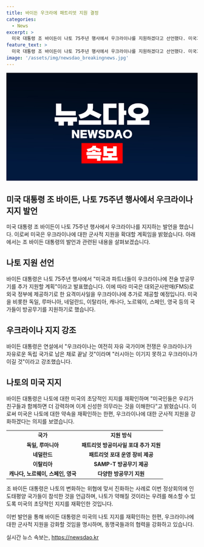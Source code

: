```yaml
---
title: 바이든 우크라에 패트리엇 지원 결정
categories:
  - News
excerpt: >
  미국 대통령 조 바이든이 나토 75주년 행사에서 우크라이나를 지원하겠다고 선언했다. 미국과 나토 회원국들은 우크라이나에 추가적인 방공무기를 지원할 계획이며, 미국은 요격미사일을 통해 우크라이나를 지원할 것이라고 밝혔다. 바이든 대통령은 러시아에 맞서 우크라이나가 이길 것이라 강조했고, 미국의 나토 지지를 재확인했다. 이에 대한 기사를 작성해보겠습니다.
feature_text: >
  미국 대통령 조 바이든이 나토 75주년 행사에서 우크라이나를 지원하겠다고 선언했다. 미국과 나토 회원국들은 우크라이나에 추가적인 방공무기를 지원할 계획이며, 미국은 요격미사일을 통해 우크라이나를 지원할 것이라고 밝혔다. 바이든 대통령은 러시아에 맞서 우크라이나가 이길 것이라 강조했고, 미국의 나토 지지를 재확인했다. 이에 대한 기사를 작성해보겠습니다.
image: '/assets/img/newsdao_breakingnews.jpg'
---
```


<p><img src="/assets/img/newsdao_breakingnews.jpg" alt="pcversion 속보" /></p>

<h2>미국 대통령 조 바이든, 나토 75주년 행사에서 우크라이나 지지 발언</h2>

<p data-ke-size="size16">미국 대통령 조 바이든이 나토 75주년 행사에서 우크라이나를 지지하는 발언을 했습니다. 이로써 미국은 우크라이나에 대한 군사적 지원을 확대할 계획임을 밝혔습니다. 아래에서는 조 바이든 대통령의 발언과 관련된 내용을 살펴보겠습니다.</p>

<h2 data-ke-size="size26">나토 지원 선언</h2>

<p data-ke-size="size16">바이든 대통령은 나토 75주년 행사에서 "미국과 파트너들이 우크라이나에 전술 방공무기를 추가 지원할 계획"이라고 발표했습니다. 이에 따라 미국은 대외군사판매(FMS)로 외국 정부에 제공하기로 한 요격미사일을 우크라이나에 추가로 제공할 예정입니다. 미국을 비롯한 독일, 루마니아, 네덜란드, 이탈리아, 캐나다, 노르웨이, 스페인, 영국 등의 국가들이 방공무기를 지원하기로 했습니다.</p>

<h2 data-ke-size="size26">우크라이나 지지 강조</h2>

<p data-ke-size="size16">바이든 대통령은 연설에서 "우크라이나는 여전히 자유 국가이며 전쟁은 우크라이나가 자유로운 독립 국가로 남은 채로 끝날 것"이라며 "러시아는 이기지 못하고 우크라이나가 이길 것"이라고 강조했습니다.</p>

<h2 data-ke-size="size26">나토의 미국 지지</h2>

<p data-ke-size="size16">바이든 대통령은 나토에 대한 미국의 초당적인 지지를 재확인하며 "미국인들은 우리가 친구들과 함께하면 더 강력하며 이게 신성한 의무라는 것을 이해한다"고 밝혔습니다. 이로써 미국은 나토에 대한 약속을 재확인하는 한편, 우크라이나에 대한 군사적 지원을 강화하겠다는 의지를 보였습니다.</p>

<table>
   <tr>
      <td style="text-align: center; height: 17px;"><b>국가</b></td>
      <td style="text-align: center; height: 17px;"><b>지원 방식</b></td>
   </tr>
   <tr>
      <td style="text-align: center; height: 17px;"><b>독일, 루마니아</b></td>
      <td style="text-align: center; height: 17px;"><b>패트리엇 방공미사일 포대 추가 지원</b></td>
   </tr>
   <tr>
      <td style="text-align: center; height: 17px;"><b>네덜란드</b></td>
      <td style="text-align: center; height: 17px;"><b>패트리엇 포대 운영 장비 제공</b></td>
   </tr>
   <tr>
      <td style="text-align: center; height: 17px;"><b>이탈리아</b></td>
      <td style="text-align: center; height: 17px;"><b>SAMP-T 방공무기 제공</b></td>
   </tr>
   <tr>
      <td style="text-align: center; height: 17px;"><b>캐나다, 노르웨이, 스페인, 영국</b></td>
      <td style="text-align: center; height: 17px;"><b>다양한 방공무기 지원</b></td>
   </tr>
</table>

<p data-ke-size="size16">조 바이든 대통령은 나토의 변화하는 위협에 맞서 진화하는 사례로 이번 정상회의에 인도태평양 국가들이 참석한 것을 언급하며, 나토가 약해질 것이라는 우려를 해소할 수 있도록 미국의 초당적인 지지를 재확인한 것입니다.</p>

<p data-ke-size="size16">이번 발언을 통해 바이든 대통령은 미국의 나토 지지를 재확인하는 한편, 우크라이나에 대한 군사적 지원을 강화할 것임을 명시하며, 동맹국들과의 협력을 강화하고 있습니다.</p>
실시간 뉴스 속보는, <a href="https://newsdao.kr" rel="dofollow">https://newsdao.kr</a>


